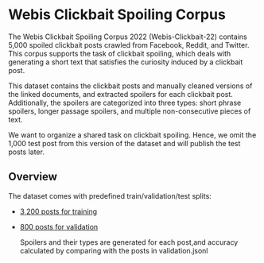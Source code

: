 # Webis Clickbait Spoiling Corpus

The Webis Clickbait Spoiling Corpus 2022 (Webis-Clickbait-22) contains 5,000 spoiled clickbait posts crawled from Facebook, Reddit, and Twitter.
This corpus supports the task of clickbait spoiling, which deals with generating a short text that satisfies the curiosity induced by a clickbait post.

This dataset contains the clickbait posts and manually cleaned versions of the linked documents, and extracted spoilers for each clickbait post.
Additionally, the spoilers are categorized into three types: short phrase spoilers, longer passage spoilers, and multiple non-consecutive pieces of text.

We want to organize a shared task on clickbait spoiling. Hence, we omit the 1,000 test post from this version of the dataset and will publish the test posts later.

## Overview

The dataset comes with predefined train/validation/test splits:

- [3,200 posts for training](training.jsonl)
- [800 posts for validation](validation.jsonl)
  
  Spoilers and their types are generated for each post,and accuracy calculated by comparing with the posts in validation.jsonl
